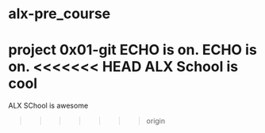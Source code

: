 # alx-pre_course
project 0x01-git
ECHO is on.
ECHO is on.
<<<<<<< HEAD
ALX School is cool 
=======
ALX SChool is awesome
>>>>>>> origin
